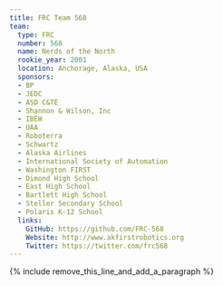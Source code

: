 ```yaml
---
title: FRC Team 568
team:
  type: FRC
  number: 568
  name: Nerds of the North
  rookie_year: 2001
  location: Anchorage, Alaska, USA
  sponsors:
  - BP
  - JEDC
  - ASD C&TE
  - Shannon & Wilson, Inc
  - IBEW
  - UAA
  - Roboterra
  - Schwartz
  - Alaska Airlines
  - International Society of Automation
  - Washington FIRST
  - Dimond High School
  - East High School
  - Bartlett High School
  - Steller Secondary School
  - Polaris K-12 School
  links:
    GitHub: https://github.com/FRC-568
    Website: http://www.akfirstrobotics.org
    Twitter: https://twitter.com/frc568
---
```


{% include remove_this_line_and_add_a_paragraph %}